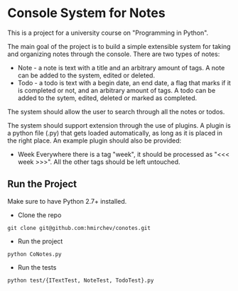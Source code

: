 # Console System for Notes

This is a project for a university course on "Programming in Python".

The main goal of the project is to build a simple extensible system for taking and organizing notes through the console. There are two types of notes:
- Note - a note is text with a title and an arbitrary amount of tags. A note can be added to the system, edited or deleted.
- Todo - a todo is text with a begin date, an end date, a flag that marks if it is completed or not, and an arbitrary amount of tags. A todo can be added to the sytem, edited, deleted or marked as completed.

The system should allow the user to search through all the notes or todos. 

The system should support extension through the use of plugins. A plugin is a python file (.py) that gets loaded automatically, as long as it is placed in the right place. An example plugin should also be provided:
- Week
Everywhere there is a tag "week", it should be processed as "<<< week >>>". All the other tags should be left untouched. 

## Run the Project

Make sure to have Python 2.7+ installed.

* Clone the repo
```shell
git clone git@github.com:hmirchev/conotes.git
```

* Run the project
```shell
python CoNotes.py
```

* Run the tests
```shell
python test/{ITextTest, NoteTest, TodoTest}.py
```
